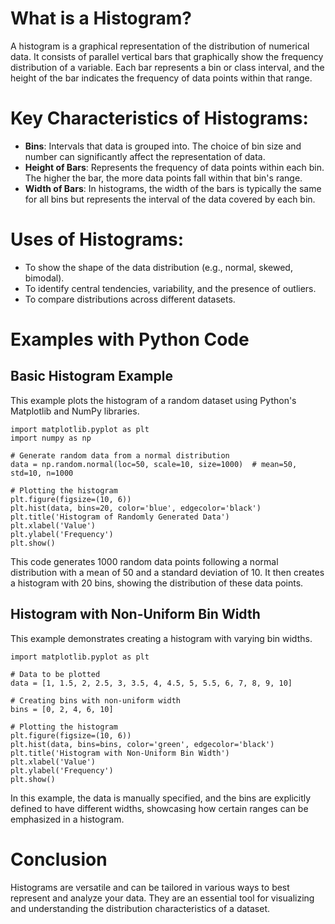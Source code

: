 # What is a Histogram?

A histogram is a graphical representation of the distribution of numerical data. It consists of parallel vertical bars that graphically show the frequency distribution of a variable. Each bar represents a bin or class interval, and the height of the bar indicates the frequency of data points within that range.

# Key Characteristics of Histograms:

- **Bins**: Intervals that data is grouped into. The choice of bin size and number can significantly affect the representation of data.
- **Height of Bars**: Represents the frequency of data points within each bin. The higher the bar, the more data points fall within that bin's range.
- **Width of Bars**: In histograms, the width of the bars is typically the same for all bins but represents the interval of the data covered by each bin.

# Uses of Histograms:

- To show the shape of the data distribution (e.g., normal, skewed, bimodal).
- To identify central tendencies, variability, and the presence of outliers.
- To compare distributions across different datasets.

# Examples with Python Code

## Basic Histogram Example

This example plots the histogram of a random dataset using Python's Matplotlib and NumPy libraries.

    import matplotlib.pyplot as plt
    import numpy as np
    
    # Generate random data from a normal distribution
    data = np.random.normal(loc=50, scale=10, size=1000)  # mean=50, std=10, n=1000
    
    # Plotting the histogram
    plt.figure(figsize=(10, 6))
    plt.hist(data, bins=20, color='blue', edgecolor='black')
    plt.title('Histogram of Randomly Generated Data')
    plt.xlabel('Value')
    plt.ylabel('Frequency')
    plt.show()

This code generates 1000 random data points following a normal distribution with a mean of 50 and a standard deviation of 10. It then creates a histogram with 20 bins, showing the distribution of these data points.

## Histogram with Non-Uniform Bin Width

This example demonstrates creating a histogram with varying bin widths.
    
    import matplotlib.pyplot as plt
    
    # Data to be plotted
    data = [1, 1.5, 2, 2.5, 3, 3.5, 4, 4.5, 5, 5.5, 6, 7, 8, 9, 10]
    
    # Creating bins with non-uniform width
    bins = [0, 2, 4, 6, 10]
    
    # Plotting the histogram
    plt.figure(figsize=(10, 6))
    plt.hist(data, bins=bins, color='green', edgecolor='black')
    plt.title('Histogram with Non-Uniform Bin Width')
    plt.xlabel('Value')
    plt.ylabel('Frequency')
    plt.show()

In this example, the data is manually specified, and the bins are explicitly defined to have different widths, showcasing how certain ranges can be emphasized in a histogram.

# Conclusion

Histograms are versatile and can be tailored in various ways to best represent and analyze your data. They are an essential tool for visualizing and understanding the distribution characteristics of a dataset.






